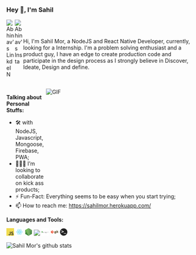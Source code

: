 ### Hey 👋, I'm Sahil

<a href="https://www.linkedin.com/in/sahil-mor-65017b179/">
  <img align="left" alt="Abhinav's LinkdeIN" width="22px" src="https://cdn.jsdelivr.net/npm/simple-icons@v3/icons/linkedin.svg" />
</a>
<a href="https://www.linkedin.com/in/sahil-mor-65017b179/">
  <img align="left" alt="Abhinav's Insta" width="22px" src="https://cdn.jsdelivr.net/npm/simple-icons@3.2.0/icons/instagram.svg" />
</a>

<br />
<br />

Hi, I'm Sahil Mor, a NodeJS and React Native Developer, currently, looking for a Internship. I'm a problem solving enthusiast and a product guy, I have an edge to create production code and participate in the design process as I strongly believe in Discover, Ideate, Design and define.

<br/>
<br/>

  <img align="right" height="250" width="400" alt="GIF" src="https://media.giphy.com/media/Y4ak9Ki2GZCbJxAnJD/giphy.gif" />

**Talking about Personal Stuffs:**

- 🛠 with NodeJS, Javascript, Mongoose, Firebase, PWA; 
- 👨🏻‍💻 I’m looking to collaborate on kick ass products;
- ⚡️ Fun-Fact: Everything seems to be easy when you start trying;
- 📫 How to reach me: <a href="https://sahilmor.herokuapp.com/" target="_blank">https://sahilmor.herokuapp.com/</a>

**Languages and Tools:**  

<code><img height="20" src="https://raw.githubusercontent.com/github/explore/80688e429a7d4ef2fca1e82350fe8e3517d3494d/topics/javascript/javascript.png"></code>
<code><img height="20" src="https://raw.githubusercontent.com/github/explore/80688e429a7d4ef2fca1e82350fe8e3517d3494d/topics/react/react.png"></code>
<code><img height="20" src="https://raw.githubusercontent.com/github/explore/80688e429a7d4ef2fca1e82350fe8e3517d3494d/topics/nodejs/nodejs.png"></code>
<code><img height="20" src="https://cdn4.iconfinder.com/data/icons/google-i-o-2016/512/google_firebase-2-512.png"></code>
<code><img height="20" src="https://raw.githubusercontent.com/github/explore/80688e429a7d4ef2fca1e82350fe8e3517d3494d/topics/mongodb/mongodb.png"></code>
<code><img height="20" src="https://raw.githubusercontent.com/github/explore/80688e429a7d4ef2fca1e82350fe8e3517d3494d/topics/git/git.png"></code>
<code><img height="20" src="https://raw.githubusercontent.com/github/explore/80688e429a7d4ef2fca1e82350fe8e3517d3494d/topics/terminal/terminal.png"></code>




![Sahil Mor's github stats](https://github-readme-stats.vercel.app/api?username=sahil-mor&show_icons=true&hide_border=true)


